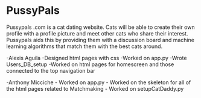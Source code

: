 # PussyPals
Pussypals .com is a cat dating website. Cats will be able to create their own profile with a profile picture and meet other cats who share their interest. Pussypals aids this by providing them with a discussion board and machine learning algorithms that match them with the best cats around. 

-Alexis Aguila
    -Designed html pages with css
    -Worked on app.py
    -Wrote Users_DB_setup
    -Worked on html pages for homescreen and those connected to the top navigation bar
    
  
-Anthony Micciche
    - Worked on app.py
    - Worked on the skeleton for all of the html pages related to Matchmaking
    - Worked on setupCatDaddy.py

